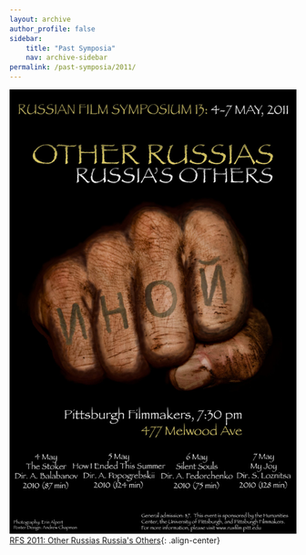 ```yaml
---
layout: archive
author_profile: false
sidebar: 
    title: "Past Symposia"
    nav: archive-sidebar
permalink: /past-symposia/2011/
---
```


![2011 rfs](/img/rfs-2011.jpg "2011 RFS")
[RFS 2011: Other Russias Russia's Others](https://web.archive.org/web/20211022192403/https://rusfilm.pitt.edu/2011-other-russias-russias-others/){: .align-center}